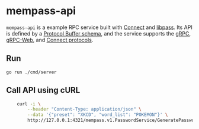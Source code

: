 # mempass-api

`mempass-api` is a example RPC service built with [Connect][connect] and [libpass][libpass].
Its API is defined by a [Protocol Buffer schema][schema], and the service
supports the [gRPC][grpc-protocol], [gRPC-Web][grpcweb-protocol], and [Connect
protocols][connect-protocol].


## Run

```
go run ./cmd/server
```

## Call API using cURL

```bash
    curl -i \
        --header "Content-Type: application/json" \
        --data '{"preset": "XKCD", "word_list": "POKEMON"}' \
        http://127.0.0.1:4321/mempass.v1.PasswordService/GeneratePasswords
```

[connect]: https://github.com/connectrpc/connect-go
[connect-protocol]: https://connectrpc.com/docs/protocol
[grpc-protocol]: https://github.com/grpc/grpc/blob/master/doc/PROTOCOL-HTTP2.md
[grpcweb-protocol]: https://github.com/grpc/grpc/blob/master/doc/PROTOCOL-WEB.md
[libpass]: https://github.com/eljamo/libpass
[schema]: https://github.com/eljamo/mempass-api/proto/mempass/v1/mempass.proto